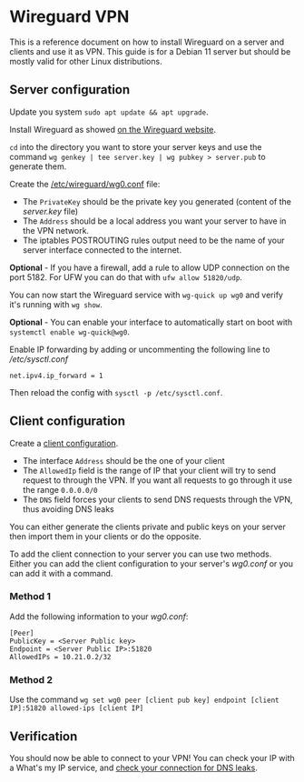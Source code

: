 # Wireguard VPN

This is a reference document on how to install Wireguard on a server and clients and use it as VPN. 
This guide is for a Debian 11 server but should be mostly valid for other Linux distributions.

## Server configuration

Update you system `sudo apt update && apt upgrade`.

Install Wireguard as showed [on the Wireguard website](https://www.wireguard.com/install/).

`cd` into the directory you want to store your server keys and use the command `wg genkey | tee server.key | wg pubkey > server.pub` to generate them.

Create the [/etc/wireguard/wg0.conf](wg0.conf) file:

- The `PrivateKey` should be the private key you generated (content of the *server.key* file)
- The `Address` should be a local address you want your server to have in the VPN network.
- The iptables POSTROUTING rules output need to be the name of your server interface connected to the internet.

**Optional** - If you have a firewall, add a rule to allow UDP connection on the port 5182.
For UFW you can do that with `ufw allow 51820/udp`.

You can now start the Wireguard service with `wg-quick up wg0` and verify it's running with `wg show`.

**Optional** - You can enable your interface to automatically start on boot with `systemctl enable wg-quick@wg0`.

Enable IP forwarding by adding or uncommenting the following line to */etc/sysctl.conf*

```
net.ipv4.ip_forward = 1
```

Then reload the config with `sysctl -p /etc/sysctl.conf`.

## Client configuration

Create a [client configuration](client.conf).

- The interface `Address` should be the one of your client
- The `AllowedIp` field is the range of IP that your client will try to send request to through the VPN. If you want all requests to go through it use the range `0.0.0.0/0`
- The `DNS` field forces your clients to send DNS requests through the VPN, thus avoiding DNS leaks

You can either generate the clients private and public keys on your server then import them in your clients or do the opposite.

To add the client connection to your server you can use two methods. Either you can add the client configuration to
your server's *wg0.conf* or you can add it with a command.

### Method 1

Add the following information to your *wg0.conf*:

```
[Peer]
PublicKey = <Server Public key>
Endpoint = <Server Public IP>:51820
AllowedIPs = 10.21.0.2/32
```

### Method 2

Use the command `wg set wg0 peer [client pub key] endpoint [client IP]:51820 allowed-ips [client IP]`

## Verification

You should now be able to connect to your VPN! You can check your IP with a What's my IP service,
and [check your connection for DNS leaks](https://www.dnsleaktest.com/).
